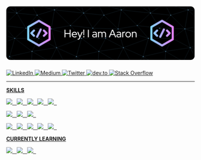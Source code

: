 # [![Aaron Becker Profile Header](./assets/gh-header.png)](https://github.com/dbaaron)

<div id="badges">
  <a href="https://www.linkedin.com/in/dbabecker/">
    <img src="https://img.shields.io/badge/LinkedIn-blue?style=for-the-badge&logo=linkedin&logoColor=white" alt="LinkedIn"/>
  </a>
  <a href="https://medium.com/@abecker.db">
    <img src="https://img.shields.io/badge/Medium-black?style=for-the-badge&logo=medium&logoColor=white" alt="Medium"/>
  </a>
  <a href="https://twitter.com/aaronbeckertech/">
    <img src="https://img.shields.io/badge/Twitter-blue?style=for-the-badge&logo=twitter&logoColor=white" alt="Twitter"/>
  </a>
  <a href="https://dev.to/dbaaronb">
    <img src="https://img.shields.io/badge/dev.to-black?style=for-the-badge&logo=dev.to&logoColor=white" alt="dev.to"/>
  </a>
  <a href="https://stackoverflow.com/users/2807652/aaron-becker">
    <img src="https://img.shields.io/badge/StackOverflow-ef8236?style=for-the-badge&logo=stackoverflow&logoColor=white" alt="Stack Overflow"/>
</div>

---

**SKILLS**

![](https://img.shields.io/badge/Language-csharp-informational?style=for-the-badge&logo=csharp&logoColor=white&color=2bbc8a)&nbsp;&nbsp;
![](https://img.shields.io/badge/Language-Python-informational?style=for-the-badge&logo=python&logoColor=white&color=2bbc8a)&nbsp;&nbsp;
![](https://img.shields.io/badge/Language-go-informational?style=for-the-badge&logo=go&logoColor=white&color=2bbc8a)&nbsp;&nbsp;
![](https://img.shields.io/badge/Language-pgsql-informational?style=for-the-badge&logo=postgresql&logoColor=white&color=2bbc8a)&nbsp;&nbsp;
![](https://img.shields.io/badge/Language-Javascript-informational?style=for-the-badge&logo=javascript&logoColor=white&color=2bbc8a)&nbsp;&nbsp;

![](https://img.shields.io/badge/Markup-HTML-informational?style=for-the-badge&logo=html5&logoColor=white&color=5dade2)&nbsp;&nbsp;
![](https://img.shields.io/badge/Markup-CSS-informational?style=for-the-badge&logo=css3&logoColor=white&color=5dade2)&nbsp;&nbsp;
![](https://img.shields.io/badge/Markup-sass-informational?style=for-the-badge&logo=sass&logoColor=white&color=5dade2)&nbsp;&nbsp;

![](https://img.shields.io/badge/Platform-GCP-informational?style=for-the-badge&logo=googlecloud&logoColor=white&color=af7ac5)&nbsp;&nbsp;
![](https://img.shields.io/badge/Platform-K8s-informational?style=for-the-badge&logo=kubernetes&logoColor=white&color=af7ac5)&nbsp;&nbsp;
![](https://img.shields.io/badge/Engine-Docker-informational?style=for-the-badge&logo=docker&logoColor=white&color=af7ac5)&nbsp;&nbsp;
![](https://img.shields.io/badge/Engine-Argo-informational?style=for-the-badge&logo=argo&logoColor=white&color=af7ac5)&nbsp;&nbsp;
![](https://img.shields.io/badge/Framework-gRPC-informational?style=for-the-badge&logo=grpc&logoColor=white&color=af7ac5)&nbsp;&nbsp;



**CURRENTLY LEARNING**

![](https://img.shields.io/badge/Language-Rust-informational?style=for-the-badge&logo=rust&logoColor=white&color=2bbc8a)&nbsp;&nbsp;
![](https://img.shields.io/badge/Tool-hugo-informational?style=for-the-badge&logo=hugo&logoColor=white&color=af7ac5)&nbsp;&nbsp;
![](https://img.shields.io/badge/Data-spark-informational?style=for-the-badge&logo=ApacheSpark&logoColor=white&color=af7ac5)&nbsp;&nbsp;